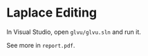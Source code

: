 # Laplace Editing

In Visual Studio, open <code>glvu/glvu.sln</code> and run it. 

See more in <code>report.pdf</code>. 